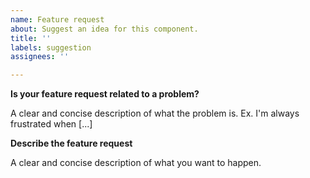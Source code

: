 ```yaml
---
name: Feature request
about: Suggest an idea for this component.
title: ''
labels: suggestion
assignees: ''

---
```


**Is your feature request related to a problem?**

A clear and concise description of what the problem is. Ex. I'm always frustrated when [...]


**Describe the feature request**

A clear and concise description of what you want to happen.
